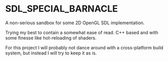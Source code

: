 # SDL_SPECIAL_BARNACLE


A non-serious sandbox for some 2D OpenGL SDL implementation.

Trying my best to contain a somewhat ease of read. C++ based and with some finesse like hot-reloading of shaders.

For this project I will probably not dance around with a cross-platform build system, but instead I will try to keep it as is.

